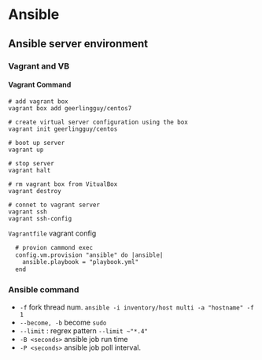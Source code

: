 # Ansible

## Ansible server environment

### Vagrant and VB

#### Vagrant Command

```shell
# add vagrant box
vagrant box add geerlingguy/centos7 

# create virtual server configuration using the box 
vagrant init geerlingguy/centos 

# boot up server
vagrant up 

# stop server
vagrant halt

# rm vagrant box from VitualBox
vagrant destroy

# connet to vagrant server
vagrant ssh 
vagrant ssh-config
```

`Vagrantfile` vagrant config

```txt
  # provion cammond exec
  config.vm.provision "ansible" do |ansible|
    ansible.playbook = "playbook.yml"
  end
```

### Ansible command

- `-f` fork thread num. `ansible -i inventory/host multi -a "hostname" -f 1`
- `--become, -b` become `sudo`
- `--limit` : regrex pattern `--limit ~"*.4"` 
- `-B <seconds>` ansible job run time
- `-P <seconds>` ansible job poll interval.